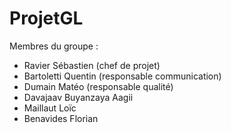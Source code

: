 # ProjetGL

Membres du groupe : 
- Ravier Sébastien (chef de projet)
- Bartoletti Quentin (responsable communication)
- Dumain Matéo (responsable qualité)
- Davajaav Buyanzaya Aagii
- Maillaut Loïc
- Benavides Florian
